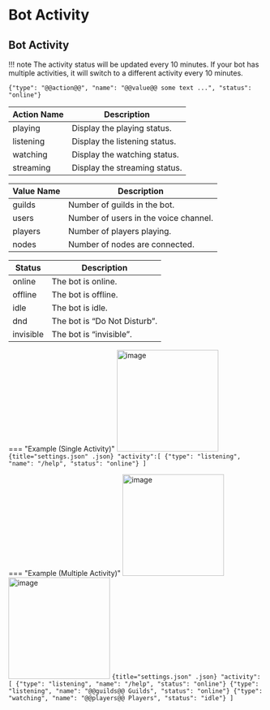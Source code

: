 # Bot Activity

## Bot Activity

!!! note
    The activity status will be updated every 10 minutes. If your bot has multiple activities, it will switch to a different activity every 10 minutes.

```{title="Usage" .yaml} 
{"type": "@@action@@", "name": "@@value@@ some text ...", "status": "online"}
```

| Action Name | Description |
| --- | --- |
| playing | Display the playing status. |
| listening | Display the listening status. |
| watching | Display the watching status. |
| streaming | Display the streaming status. |

| Value Name | Description |
| --- | --- |
| guilds | Number of guilds in the bot. |
| users | Number of users in the voice channel. |
| players | Number of players playing. |
| nodes | Number of nodes are connected. |

| Status | Description |
| --- | --- |
| online | The bot is online. |
| offline | The bot is offline. |
| idle | The bot is idle. |
| dnd | The bot is “Do Not Disturb”. |
| invisible | The bot is “invisible”. |

=== "Example (Single Activity)"
    <img width="200" alt="image" src="https://user-images.githubusercontent.com/94597336/232210610-fb2b8dba-736e-4230-b315-c52b1cf37a22.png">
    ``` {title="settings.json" .json}
    "activity":[
        {"type": "listening", "name": "/help", "status": "online"}
    ]
    ```

=== "Example (Multiple Activity)"
    <img width="200" alt="image" src="https://user-images.githubusercontent.com/94597336/232210610-fb2b8dba-736e-4230-b315-c52b1cf37a22.png">
    <img width="200" alt="image" src="https://user-images.githubusercontent.com/94597336/232210639-255025e2-f55b-422d-a8f8-01cdaeec1e8d.png">
    ```{title="settings.json" .json}
    "activity":[
        {"type": "listening", "name": "/help", "status": "online"}
        {"type": "listening", "name": "@@guilds@@ Guilds", "status": "online"}
        {"type": "watching", "name": "@@players@@ Players", "status": "idle"}
    ]
    ```
